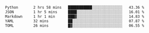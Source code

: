 <!--START_SECTION:waka-->

```txt
Python       2 hrs 58 mins   ███████████░░░░░░░░░░░░░░   43.36 %
JSON         1 hr 5 mins     ████░░░░░░░░░░░░░░░░░░░░░   16.01 %
Markdown     1 hr 1 min      ███▓░░░░░░░░░░░░░░░░░░░░░   14.83 %
YAML         32 mins         ██░░░░░░░░░░░░░░░░░░░░░░░   07.87 %
TOML         26 mins         █▓░░░░░░░░░░░░░░░░░░░░░░░   06.55 %
```

<!--END_SECTION:waka-->
